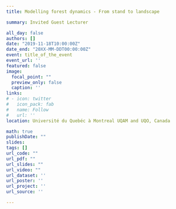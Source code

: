 ```yaml
---
title: Modelling forest dynamics - From stand to landscape

summary: Invited Guest Lecturer

all_day: false
authors: []
date: "2019-11-18T10:00:00Z"
date_end: "20XX-MM-DDT00:00:00Z"
event: title_of_the_event
event_url: ''
featured: false
image:
  focal_point: ""
  preview_only: false
  caption: ''
links:
# - icon: twitter
#   icon_pack: fab
#   name: Follow
#   url: ''
location: Université du Quebéc à Montreal UQAM and UQO, Canada

math: true
publishDate: ""
slides: 
tags: []
url_code: ""
url_pdf: ""
url_slides: ""
url_video: ""
url_dataset: ''
url_poster: ''
url_project: ''
url_source: ''

---
```

